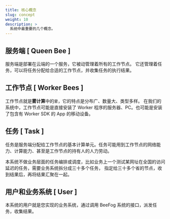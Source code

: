 ```yaml
---
title: 核心概念
slug: concept
weight: 10
description: >
  系统中最重要的几个概念。
---
```


## 服务端 [ Queen Bee ]
服务端是部署在云端的一个服务，它被动管理着所有的工作节点。
它还管理着任务，可以将任务分配给合适的工作节点，并收集任务的执行结果。

## 工作节点 [ Worker Bees ]
工作节点就是**雾计算**中的`雾`，它的特点是分布广、数量大、类型多样。
在我们的系统中，工作节点可能是直接安装了 Worker 程序的服务器、PC。也可能是安装了包含有 Worker SDK 的 App 的移动设备。

## 任务 [ Task ]
任务是服务端分配给工作节点的基本计算单元。任务可能用到工作节点的网络能力、计算能力、甚至是工作节点的持有人的人力劳动。

本系统不做业务层面的任务编排或调度，比如业务上一个测试某网址在全国的访问延迟的任务，需要业务系统拆分成三十多个任务，
指定给三十多个省的节点，收到结果后，再将结果汇聚在一起。

## 用户和业务系统 [ User ]
本系统的用户就是您实现的业务系统，通过调用 BeeFog 系统的接口，派发任务，收集结果。